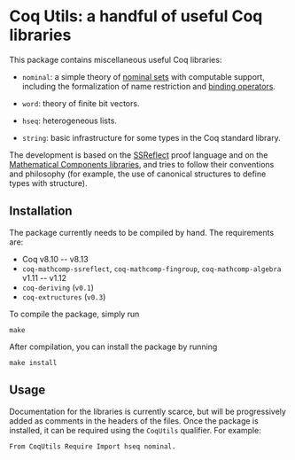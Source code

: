# Coq Utils: a handful of useful Coq libraries

This package contains miscellaneous useful Coq libraries:

- `nominal`: a simple theory of [nominal sets][1] with computable support,
  including the formalization of name restriction and [binding operators][2].

- `word`: theory of finite bit vectors.

- `hseq`: heterogeneous lists.

- `string`: basic infrastructure for some types in the Coq standard library.


The development is based on the [SSReflect][3] proof language and on the
[Mathematical Components libraries][4], and tries to follow their conventions
and philosophy (for example, the use of canonical structures to define types
with structure).

## Installation

The package currently needs to be compiled by hand.  The requirements are:

- Coq v8.10 -- v8.13
- `coq-mathcomp-ssreflect`, `coq-mathcomp-fingroup`, `coq-mathcomp-algebra`
  v1.11 -- v1.12
- `coq-deriving` (`v0.1`)
- `coq-extructures` (`v0.3`)

To compile the package, simply run

    make

After compilation, you can install the package by running

    make install

## Usage

Documentation for the libraries is currently scarce, but will be progressively
added as comments in the headers of the files.  Once the package is installed,
it can be required using the `CoqUtils` qualifier.  For example:

    From CoqUtils Require Import hseq nominal.


  [1]: https://link.springer.com/article/10.1007/s001650200016
  [2]: http://www.sciencedirect.com/science/article/pii/S1571066116300743
  [3]: https://coq.inria.fr/distrib/current/refman/ssreflect.html
  [4]: https://github.com/math-comp/math-comp
  [5]: https://coq.inria.fr/opam/www/using.html
